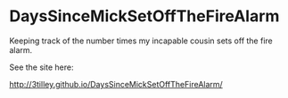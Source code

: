 # DaysSinceMickSetOffTheFireAlarm
Keeping track of the number times my incapable cousin sets off the fire alarm.

See the site here:

http://3tilley.github.io/DaysSinceMickSetOffTheFireAlarm/
